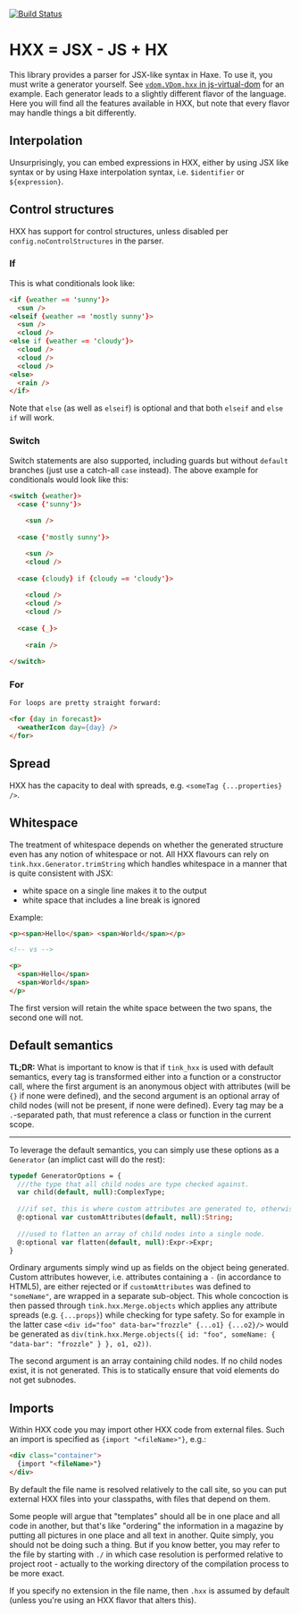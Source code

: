 [![Build Status](https://travis-ci.org/haxetink/tink_hxx.svg?branch=master)](https://travis-ci.org/haxetink/tink_hxx)

# HXX = JSX - JS + HX

This library provides a parser for JSX-like syntax in Haxe. To use it, you must write a generator yourself. See [`vdom.VDom.hxx` in js-virtual-dom](https://github.com/back2dos/js-virtual-dom) for an example. Each generator leads to a slightly different flavor of the language. Here you will find all the features available in HXX, but note that every flavor may handle things a bit differently.
  
## Interpolation

Unsurprisingly, you can embed expressions in HXX, either by using JSX like syntax or by using Haxe interpolation syntax, i.e. `$identifier` or `${expression}`.
  
## Control structures

HXX has support for control structures, unless disabled per `config.noControlStructures` in the parser.
  
### If

This is what conditionals look like:

```html
<if {weather == 'sunny'}>
  <sun />
<elseif {weather == 'mostly sunny'}>
  <sun />
  <cloud />
<else if {weather == 'cloudy'}>
  <cloud />
  <cloud />
  <cloud />
<else>
  <rain />
</if>
```

Note that `else` (as well as `elseif`) is optional and that both `elseif` and `else if` will work.

### Switch

Switch statements are also supported, including guards but without `default` branches (just use a catch-all `case` instead). The above example for conditionals would look like this:

```html
<switch {weather}>
  <case {'sunny'}>
  
    <sun />
    
  <case {'mostly sunny'}>

    <sun />
    <cloud />
  
  <case {cloudy} if {cloudy == 'cloudy'}>
  
    <cloud />
    <cloud />
    <cloud />
    
  <case {_}>
  
    <rain />
    
</switch>
```

### For

```html
For loops are pretty straight forward:

<for {day in forecast}>
  <weatherIcon day={day} />
</for>
```

## Spread
  
HXX has the capacity to deal with spreads, e.g. `<someTag {...properties} />`. 

## Whitespace

The treatment of whitespace depends on whether the generated structure even has any notion of whitespace or not. All HXX flavours can rely on `tink.hxx.Generator.trimString` which handles whitespace in a manner that is quite consistent with JSX:
  
- white space on a single line makes it to the output
- white space that includes a line break is ignored

Example:

```html
<p><span>Hello</span> <span>World</span></p>

<!-- vs -->

<p>
  <span>Hello</span>
  <span>World</span>
</p>
```

The first version will retain the white space between the two spans, the second one will not.

## Default semantics

**TL;DR:** What is important to know is that if `tink_hxx` is used with default semantics, every tag is transformed either into a function or a constructor call, where the first argument is an anonymous object with attributes (will be `{}` if none were defined), and the second argument is an optional array of child nodes (will not be present, if none were defined). Every tag may be a `.`-separated path, that must reference a class or function in the current scope.

----

To leverage the default semantics, you can simply use these options as a `Generator` (an implict cast will do the rest):
  
```haxe
typedef GeneratorOptions = {
  ///the type that all child nodes are type checked against.
  var child(default, null):ComplexType;
  
  ///if set, this is where custom attributes are generated to, otherwise raises an error when encountering one.
  @:optional var customAttributes(default, null):String;
  
  ///used to flatten an array of child nodes into a single node.
  @:optional var flatten(default, null):Expr->Expr;
}
```

Ordinary arguments simply wind up as fields on the object being generated. Custom attributes however, i.e. attributes containing a `-` (in accordance to HTML5), are either rejected or if `customAttributes` was defined to `"someName"`, are wrapped in a separate sub-object. This whole concoction is then passed through `tink.hxx.Merge.objects` which applies any attribute spreads (e.g. `{...props}`) while checking for type safety.
So for example in the latter case `<div id="foo" data-bar="frozzle" {...o1} {...o2}/>` would be generated as `div(tink.hxx.Merge.objects({ id: "foo", someName: { "data-bar": "frozzle" } }, o1, o2))`. 

The second argument is an array containing child nodes. If no child nodes exist, it is not generated. This is to statically ensure that void elements do not get subnodes.

## Imports

Within HXX code you may import other HXX code from external files. Such an import is specified as `{import "<fileName>"}`, e.g.:

```html
<div class="container">
  {import "<fileName>"}
</div>
```

By default the file name is resolved relatively to the call site, so you can put external HXX files into your classpaths, with files that depend on them. 

Some people will argue that "templates" should all be in one place and all code in another, but that's like "ordering" the information in a magazine by putting all pictures in one place and all text in another. Quite simply, you should not be doing such a thing. But if you know better, you may refer to the file by starting with `./` in which case resolution is performed relative to project root - actually to the working directory of the compilation process to be more exact.

If you specify no extension in the file name, then `.hxx` is assumed by default (unless you're using an HXX flavor that alters this).
